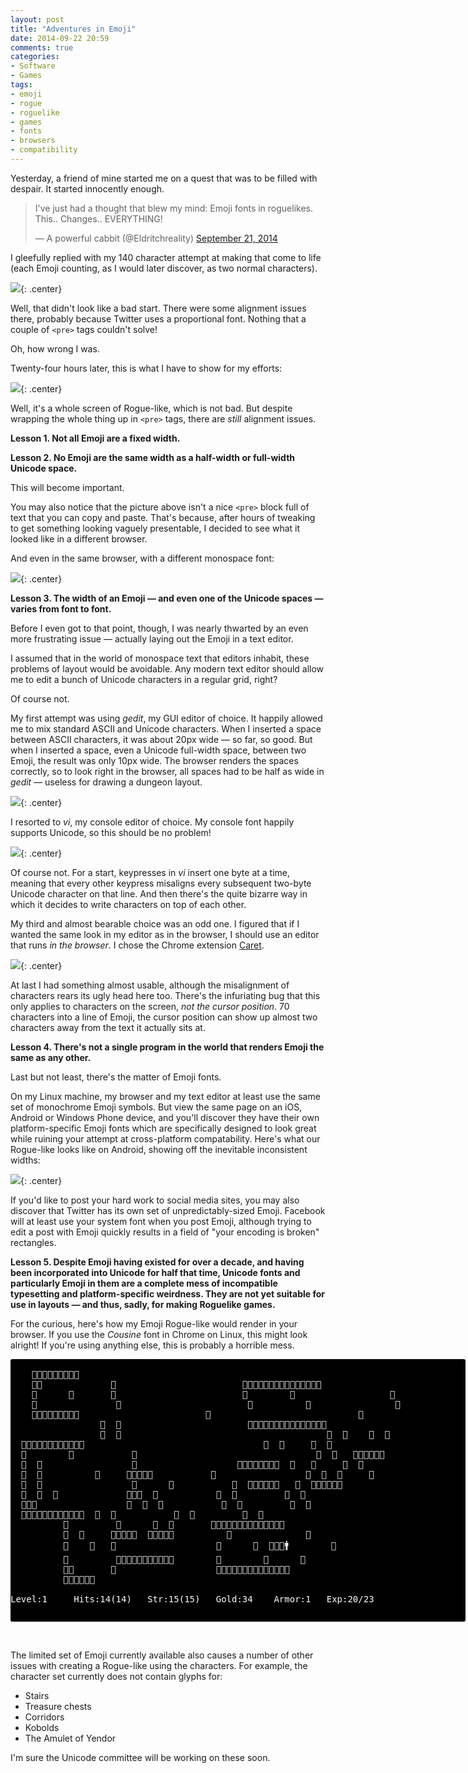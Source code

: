 ```yaml
---
layout: post
title: "Adventures in Emoji"
date: 2014-09-22 20:59
comments: true
categories: 
- Software
- Games
tags:
- emoji
- rogue
- roguelike
- games
- fonts
- browsers
- compatibility
---
```


Yesterday, a friend of mine started me on a quest that was to be filled with despair. It started innocently enough.

<blockquote class="twitter-tweet" lang="en-gb"><p>I&#39;ve just had a thought that blew my mind: Emoji fonts in roguelikes. This.. Changes.. EVERYTHING!</p>&mdash; A powerful cabbit (@Eldritchreality) <a href="https://twitter.com/Eldritchreality/status/513788048187080704">September 21, 2014</a></blockquote>
<script async src="//platform.twitter.com/widgets.js" charset="utf-8"></script>

I gleefully replied with my 140 character attempt at making that come to life (each Emoji counting, as I would later discover, as two normal characters).

![](/img/blog/2014/09/emojirogue/mytweet.png){: .center}

Well, that didn't look like a bad start. There were some alignment issues there, probably because Twitter uses a proportional font. Nothing that a couple of `<pre>` tags couldn't solve!

Oh, how wrong I was.

Twenty-four hours later, this is what I have to show for my efforts:

![](/img/blog/2014/09/emojirogue/chrome.png){: .center}

Well, it's a whole screen of Rogue-like, which is not bad. But despite wrapping the whole thing up in `<pre>` tags, there are *still* alignment issues.

**Lesson 1. Not all Emoji are a fixed width.**

**Lesson 2. No Emoji are the same width as a half-width or full-width Unicode space.**

This will become important.

You may also notice that the picture above isn't a nice `<pre>` block full of text that you can copy and paste. That's because, after hours of tweaking to get something looking vaguely presentable, I decided to see what it looked like in a different browser.

And even in the same browser, with a different monospace font:

![](/img/blog/2014/09/emojirogue/chrome-linux.png){: .center}

**Lesson 3. The width of an Emoji &mdash; and even one of the Unicode spaces &mdash; varies from font to font.**

Before I even got to that point, though, I was nearly thwarted by an even more frustrating issue &mdash; actually laying out the Emoji in a text editor.

I assumed that in the world of monospace text that editors inhabit, these problems of layout would be avoidable. Any modern text editor should allow me to edit a bunch of Unicode characters in a regular grid, right?

Of course not.

My first attempt was using *gedit*, my GUI editor of choice. It happily allowed me to mix standard ASCII and Unicode characters. When I inserted a space between ASCII characters, it was about 20px wide &mdash; so far, so good. But when I inserted a space, even a Unicode full-width space, between two Emoji, the result was only 10px wide. The browser renders the spaces correctly, so to look right in the browser, all spaces had to be half as wide in *gedit* &mdash; useless for drawing a dungeon layout.

![](/img/blog/2014/09/emojirogue/gedit.png){: .center}

I resorted to *vi*, my console editor of choice. My console font happily supports Unicode, so this should be no problem!

![](/img/blog/2014/09/emojirogue/vi.png){: .center}

Of course not. For a start, keypresses in *vi* insert one byte at a time, meaning that every other keypress misaligns every subsequent two-byte Unicode character on that line. And then there's the quite bizarre way in which it decides to write characters on top of each other.

My third and almost bearable choice was an odd one. I figured that if I wanted the same look in my editor as in the browser, I should use an editor that runs *in the browser*. I chose the Chrome extension [Caret](https://chrome.google.com/webstore/detail/caret/fljalecfjciodhpcledpamjachpmelml?hl=en).

![](/img/blog/2014/09/emojirogue/caret.png){: .center}

At last I had something almost usable, although the misalignment of characters rears its ugly head here too. There's the infuriating bug that this only applies to characters on the screen, *not the cursor position*. 70 characters into a line of Emoji, the cursor position can show up almost two characters away from the text it actually sits at.

**Lesson 4. There's not a single program in the world that renders Emoji the same as any other.**

Last but not least, there's the matter of Emoji fonts.

On my Linux machine, my browser and my text editor at least use the same set of monochrome Emoji symbols. But view the same page on an iOS, Android or Windows Phone device, and you'll discover they have their own platform-specific Emoji fonts which are specifically designed to look great while ruining your attempt at cross-platform compatability. Here's what our Rogue-like looks like on Android, showing off the inevitable inconsistent widths:

![](/img/blog/2014/09/emojirogue/android.png){: .center}

If you'd like to post your hard work to social media sites, you may also discover that Twitter has its own set of unpredictably-sized Emoji. Facebook will at least use your system font when you post Emoji, although trying to edit a post with Emoji quickly results in a field of "your encoding is broken" rectangles.

**Lesson 5. Despite Emoji having existed for over a decade, and having been incorporated into Unicode for half that time, Unicode fonts and particularly Emoji in them are a complete mess of incompatible typesetting and platform-specific weirdness. They are not yet suitable for use in layouts &mdash; and thus, sadly, for making Roguelike games.**

For the curious, here's how my Emoji Rogue-like would render in your browser. If you use the *Cousine* font in Chrome on Linux, this might look alright! If you're using anything else, this is probably a horrible mess.

<pre style="width:52em; height: 30em; background-color: black; color: white; border-radius:3px;">
                                                                                    
    🔳🔳🔳🔳🔳🔳🔳🔳🔳                                                              
    🔳🐍             🔳                        🔳🔳🔳🔳🔳🔳🔳🔳🔳🔳🔳🔳🔳🔳🔳      
    🔳      🐂       🔳                        🔳        🍖                  🔳      
    🔳               🔳                        🔳          🍖                🔳      
    🔳🔳🔳🔳🔳🔳🔳🚪🔳                        🔳                            🔳      
                 🔳  🔳                        🔳🔳🔳🔳🔳🔳🔳🔳🚪🔳🔳🔳🔳🚪🔳     
                 🔳  🔳                                       🔳  🔳    🔳  🔳      
  🔳🔳🔳🔳🔳🔳🔳🔳🚪🔳🔳🔳                                  🔳  🔳     🔳  🔳     
  🔳        🐀           🔳                                  🔳  🔳   🔳🔳🚪🔳🔳🔳  
  🔳  🔳                 🔳                   🔳🔳🔳🔳🔳🔳🔳🔳  🔳   🔳     🐉  🔳  
  🔳  🔳          🐀     🔳🔳🔳🔳🔳           🔳                 🔳  🔳  💍     🔳  
  🔳  🔳                 🚪      🔳           🔳  🔳🔳🔳🔳🔳🔳   🔳  🔳🔳🔳🔳🔳🔳    
  🔳  🔳  🎫             🔳🔳🔳  🔳           🔳  🔳         🔳  🔳                  
  🔳🔪🔳                 🔳  🔳  🔳           🔳  🔳         🔳  🔳                  
  🔳🔳🔳🔳🔳🔳🔳🔳🔳🔳🔳🔳  🔳  🔳           🔳  🔳         🔳  🔳                  
          🔳         🔳      🔳  🔳       🔳🔳🔳🚪🔳🔳🔳🔳🔳🔳🚪🔳🔳🔳              
          🔳  🐍     🔳🔳🔳🔳🔳  🔳🔳🔳🔳🔳          🐍              🔳              
          🔳    🐍   🚪                   🚪      🐍  🐍🐍💥🚹        🔳              
          🔳         🔳🔳🔳🔳🔳🔳🔳🔳🔳🔳🔳        🐍        🍖      🔳              
          🔳🍗       🔳                   🔳🔳🔳🔳🔳🔳🔳🔳🔳🔳🔳🔳🔳🔳              
          🔳🔳🔳🔳🔳🔳                                                              
                                                                                    
Level:1     Hits:14(14)   Str:15(15)   Gold:34    Armor:1   Exp:20/23
</pre>

<br/>

The limited set of Emoji currently available also causes a number of other issues with creating a Rogue-like using the characters. For example, the character set currently does not contain glyphs for:

* Stairs
* Treasure chests
* Corridors
* Kobolds
* The Amulet of Yendor

I'm sure the Unicode committee will be working on these soon.
